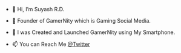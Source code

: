 - 👋 Hi, I’m Suyash R.D.
- 👑 Founder of GamerNity which is Gaming Social Media. 
- 📱 I was Created and Launched GamerNity using My Smartphone. 

- 📫 You can Reach Me [@Twitter](https://twitter.com/emperor_suyash) 

<!---
emperor-suyash/emperor-suyash is a ✨ special ✨ repository because its `README.md` (this file) appears on your GitHub profile.
You can click the Preview link to take a look at your changes.
--->
